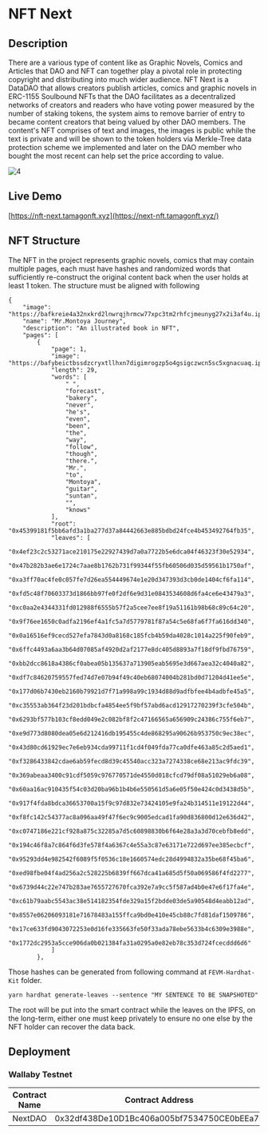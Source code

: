 # NFT Next


## Description

There are a various type of content like as Graphic Novels, Comics and Articles that DAO and NFT can together play a pivotal role in protecting copyright and distributing into much wider audience. NFT Next is a DataDAO that allows creators publish articles, comics and graphic novels in ERC-1155 Soulbound NFTs that the DAO facilitates as a decentralized networks of creators and readers who have voting power measured by the number of staking tokens, the system aims to remove barrier of entry to became content creators that being valued by other DAO members. The content's NFT comprises of text and images, the images is public while the text is private and will be shown to the token holders via Merkle-Tree data protection scheme we implemented and later on the DAO member who bought the most recent can help set the price according to value.

![4](https://user-images.githubusercontent.com/18402217/202912352-34397f15-1578-456d-89c3-67db6998e4da.png)

## Live Demo

[https://nft-next.tamagonft.xyz](https://next-nft.tamagonft.xyz/)


## NFT Structure

The NFT in the project represents graphic novels, comics that may contain multiple pages, each must have hashes and randomized words that sufficiently re-construct the original content back when the user holds at least 1 token. The structure must be aligned with following 

```
{
    "image": "https://bafkreie4a32nxkrd2lnwrqjhrmcw77xpc3tm2rhfcjmeunyg27x2i3af4u.ipfs.nftstorage.link",
    "name": "Mr.Montoya Journey",
    "description": "An illustrated book in NFT",
    "pages": [
        {
            "page": 1,
            "image": "https://bafybeictbssdzcryxtllhxn7digimrogzp5o4gsigczwcn5sc5xgnacuaq.ipfs.nftstorage.link/",
            "length": 29,
            "words": [
                " ",
                "forecast",
                "bakery",
                "never",
                "he's",
                "even",
                "been",
                "the",
                "way",
                "follow",
                "though",
                "there.",
                "Mr.",
                "to",
                "Montoya",
                "guitar",
                "suntan",
                "",
                "knows"
            ],
            "root": "0x45399181f5bb6afd3a1ba277d37a84442663e885bdbd24fce4b453492764fb35",
            "leaves": [
                "0x4ef23c2c53271ace210175e22927439d7a0a7722b5e6dca04f46323f30e52934",
                "0x47b282b3ae6e1724c7aae8b1762b731f99344f55fb60506d035d59561b1750af",
                "0xa3ff70ac4fe0c057fe7d26ea554449674e1e20d347393d3cb0de1404cf6fa114",
                "0xfd5c48f70603373d1866bb97fe0f2df6e9d31e0843534608d6fa4ce6e43479a3",
                "0xc0aa2e4344331fd012988f6555b57f2a5cee7ee8f19a51161b98b68c89c64c20",
                "0x9f76ee1650c0adfa2196ef4a1fc5a7d5779781f87a54c5e68fa6f7fa616dd340",
                "0x0a16516ef9cecd527efa7843d0a8168c185fcb4b59da4028c1014a225f90feb9",
                "0x6ffc4493a6aa3b64d07085af4920d2af2177e8dc405d8893a7f18df9fbd76759",
                "0xbb2dcc8618a4386cf0abea05b135637a713905eab5695e3d667aea32c4040a82",
                "0xdf7c84620759557fed74d7e07b94f49c40eb68074004b281bd0d71204d41ee5e",
                "0x177d06b7430eb2160b79921d7f71a998a99c1934d88d9adfbfee4b4adbfe45a5",
                "0xc35553ab364f23d201bdbcfa4854ee5f9bf57abd6acd12917270239f3cfe504b",
                "0x6293bf577b103cf8edd049e2c082bf8f2c47166565a656909c24386c755f6eb7",
                "0xe9d773d8080dea05e6d212416db195455c4de868295a90626b953750c9ec38ec",
                "0x43d80cd61929ec7e6eb934cda99711f1cd4f049fda77ca0dfe463a85c2d5aed1",
                "0xf3286433842cdae6ab59fecd8d39c45540acc323a7274338ce68e213ac9fdc39",
                "0x369abeaa3400c91cdf5059c976770571de4550d018cfcd79df08a51029eb6a08",
                "0x60aa16ac910435f54c03d20ba96b1b4b6e550561d5a6e05f50e424c0d3438d5b",
                "0x917f4fda8bdca36653700a15f9c97d832e73424105e9fa24b314511e19122d44",
                "0xf8fc142c54377ac8a096aa49f47f6ec9c9005edcad1fa90d836800d12e636d42",
                "0xc0747186e221cf928a875c32285a7d5c60898830b6f64e28a3a3d70cebfb8edd",
                "0x194c46f8a7c864f6d3fe578f4a6367c4e55a3c87e63171e722d697ee385ecbcf",
                "0x95293dd4e982542f6089f5f0536c18e1660574edc28d4994832a35be68f45ba6",
                "0xed98fbe04f4ad256a2c528225b6839ff667dca41a685d5f50a069586f4fd2277",
                "0x6739d44c22e747b283ae7655727670fca392e7a9cc5f587ad4b0e47e6f17fa4e",
                "0xc61b79aabc5543ac38e514182354fde329a15f2bdde03de5a90548d4eabb12ad",
                "0x8557e06206093181e71678483a155ffca9bd0e410e45cb88c7fd81daf1509786",
                "0x17ce633fd9043072253e0d16fe335663fe50f33ada78ebe5633b4c6309e3988e",
                "0x1772dc2953a5cce906da0b021384fa31a0295a0e82eb78c353d724fcecddd6d6"
            ]
        },
```

Those hashes can be generated from following command at `FEVM-Hardhat-Kit` folder.

```
yarn hardhat generate-leaves --sentence "MY SENTENCE TO BE SNAPSHOTED"
```

The root will be put into the smart contract while the leaves on the IPFS, on the long-term, either one must keep privately to ensure no one else by the NFT holder can recover the data back.  

## Deployment

### Wallaby Testnet

Contract Name | Contract Address 
--- | --- 
NextDAO | 0x32df438De10D1Bc406a005bf7534750CE0bEEa7E
